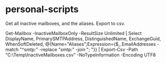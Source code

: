 # personal-scripts

Get all inactive mailboxes, and the aliases. Export to csv.

Get-Mailbox -InactiveMailboxOnly -ResultSize Unlimited | Select DisplayName, PrimarySMTPAddress, DistinguishedName, ExchangeGuid, WhenSoftDeleted,        @{Name="Aliases";Expression={$_.EmailAddresses -match "^smtp:" -replace "smtp:" -join "; "}} | Export-Csv -Path "C:\Temp\InactiveMailboxes.csv" -NoTypeInformation -Encoding UTF8
